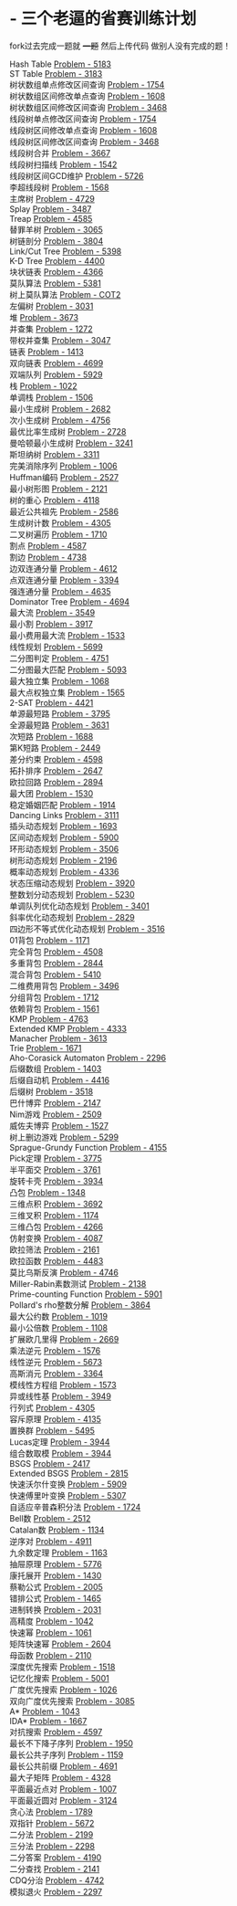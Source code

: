 # - 三个老逼的省赛训练计划 

fork过去完成一题就 <del>一题</del> 然后上传代码 做别人没有完成的题！

Hash Table <a href="//link.zhihu.com/?target=http%3A/acm.hdu.edu.cn/showproblem.php%3Fpid%3D5183" class=" wrap external" target="_blank">Problem - 5183<i class="icon-external"></i></a><br>
ST Table <a href="//link.zhihu.com/?target=http%3A/acm.hdu.edu.cn/showproblem.php%3Fpid%3D3183" class=" wrap external" target="_blank">Problem - 3183<i class="icon-external"></i></a><br>
树状数组单点修改区间查询 <a href="//link.zhihu.com/?target=http%3A/acm.hdu.edu.cn/showproblem.php%3Fpid%3D1754" class=" wrap external" target="_blank">Problem - 1754<i class="icon-external"></i></a><br>
树状数组区间修改单点查询 <a href="//link.zhihu.com/?target=http%3A/acm.fzu.edu.cn/problem.php%3Fpid%3D1608" class=" wrap external" target="_blank">Problem - 1608<i class="icon-external"></i></a><br>
树状数组区间修改区间查询 <a href="//link.zhihu.com/?target=http%3A/poj.org/problem%3Fid%3D3468" class=" wrap external" target="_blank">Problem - 3468<i class="icon-external"></i></a><br>
线段树单点修改区间查询 <a href="//link.zhihu.com/?target=http%3A/acm.hdu.edu.cn/showproblem.php%3Fpid%3D1754" class=" wrap external" target="_blank">Problem - 1754<i class="icon-external"></i></a><br>
线段树区间修改单点查询 <a href="//link.zhihu.com/?target=http%3A/acm.fzu.edu.cn/problem.php%3Fpid%3D1608" class=" wrap external" target="_blank">Problem - 1608<i class="icon-external"></i></a><br>
线段树区间修改区间查询 <a href="//link.zhihu.com/?target=http%3A/poj.org/problem%3Fid%3D3468" class=" wrap external" target="_blank">Problem - 3468<i class="icon-external"></i></a><br>
线段树合并 <a href="//link.zhihu.com/?target=http%3A/poj.org/problem%3Fid%3D3667" class=" wrap external" target="_blank">Problem - 3667<i class="icon-external"></i></a><br>
线段树扫描线 <a href="//link.zhihu.com/?target=http%3A/acm.hdu.edu.cn/showproblem.php%3Fpid%3D1542" class=" wrap external" target="_blank">Problem - 1542<i class="icon-external"></i></a><br>
线段树区间GCD维护 <a href="//link.zhihu.com/?target=http%3A/acm.hdu.edu.cn/showproblem.php%3Fpid%3D5726" class=" wrap external" target="_blank">Problem - 5726<i class="icon-external"></i></a><br>
李超线段树 <a href="//link.zhihu.com/?target=http%3A/www.lydsy.com/JudgeOnline/problem.php%3Fid%3D1568" class=" wrap external" target="_blank">Problem - 1568<i class="icon-external"></i></a><br>
主席树 <a href="//link.zhihu.com/?target=http%3A/acm.hdu.edu.cn/showproblem.php%3Fpid%3D4729" class=" wrap external" target="_blank">Problem - 4729<i class="icon-external"></i></a><br>
Splay <a href="//link.zhihu.com/?target=http%3A/acm.hdu.edu.cn/showproblem.php%3Fpid%3D3487" class=" wrap external" target="_blank">Problem - 3487<i class="icon-external"></i></a><br>
Treap <a href="//link.zhihu.com/?target=http%3A/acm.hdu.edu.cn/showproblem.php%3Fpid%3D4585" class=" wrap external" target="_blank">Problem - 4585<i class="icon-external"></i></a><br>
替罪羊树 <a href="//link.zhihu.com/?target=http%3A/www.lydsy.com/JudgeOnline/problem.php%3Fid%3D3065" class=" wrap external" target="_blank">Problem - 3065<i class="icon-external"></i></a><br>
树链剖分 <a href="//link.zhihu.com/?target=http%3A/acm.hdu.edu.cn/showproblem.php%3Fpid%3D3804" class=" wrap external" target="_blank">Problem - 3804<i class="icon-external"></i></a><br>
Link/Cut Tree <a href="//link.zhihu.com/?target=http%3A/acm.hdu.edu.cn/showproblem.php%3Fpid%3D5398" class=" wrap external" target="_blank">Problem - 5398<i class="icon-external"></i></a><br>
K-D Tree <a href="//link.zhihu.com/?target=http%3A/acm.hdu.edu.cn/showproblem.php%3Fpid%3D4400" class=" wrap external" target="_blank">Problem - 4400<i class="icon-external"></i></a><br>
块状链表 <a href="//link.zhihu.com/?target=http%3A/acm.hdu.edu.cn/showproblem.php%3Fpid%3D4366" class=" wrap external" target="_blank">Problem - 4366<i class="icon-external"></i></a><br>
莫队算法 <a href="//link.zhihu.com/?target=http%3A/acm.hdu.edu.cn/showproblem.php%3Fpid%3D5381" class=" wrap external" target="_blank">Problem - 5381<i class="icon-external"></i></a><br>
树上莫队算法 <a href="//link.zhihu.com/?target=http%3A/www.spoj.com/problems/COT2/" class=" wrap external" target="_blank">Problem - COT2<i class="icon-external"></i></a><br>
左偏树 <a href="//link.zhihu.com/?target=http%3A/acm.hdu.edu.cn/showproblem.php%3Fpid%3D3031" class=" wrap external" target="_blank">Problem - 3031<i class="icon-external"></i></a><br>
堆 <a href="//link.zhihu.com/?target=http%3A/acm.hdu.edu.cn/showproblem.php%3Fpid%3D3673" class=" wrap external" target="_blank">Problem - 3673<i class="icon-external"></i></a><br>
并查集 <a href="//link.zhihu.com/?target=http%3A/acm.hdu.edu.cn/showproblem.php%3Fpid%3D1272" class=" wrap external" target="_blank">Problem - 1272<i class="icon-external"></i></a><br>
带权并查集 <a href="//link.zhihu.com/?target=http%3A/acm.hdu.edu.cn/showproblem.php%3Fpid%3D3047" class=" wrap external" target="_blank">Problem - 3047<i class="icon-external"></i></a><br>
链表 <a href="//link.zhihu.com/?target=http%3A/acm.hdu.edu.cn/showproblem.php%3Fpid%3D1413" class=" wrap external" target="_blank">Problem - 1413<i class="icon-external"></i></a><br>
双向链表 <a href="//link.zhihu.com/?target=http%3A/acm.hdu.edu.cn/showproblem.php%3Fpid%3D4699" class=" wrap external" target="_blank">Problem - 4699<i class="icon-external"></i></a><br>
双端队列 <a href="//link.zhihu.com/?target=http%3A/acm.hdu.edu.cn/showproblem.php%3Fpid%3D5929" class=" wrap external" target="_blank">Problem - 5929<i class="icon-external"></i></a><br>
栈 <a href="//link.zhihu.com/?target=http%3A/acm.hdu.edu.cn/showproblem.php%3Fpid%3D1022" class=" wrap external" target="_blank">Problem - 1022<i class="icon-external"></i></a><br>
单调栈 <a href="//link.zhihu.com/?target=http%3A/acm.hdu.edu.cn/showproblem.php%3Fpid%3D1506" class=" wrap external" target="_blank">Problem - 1506<i class="icon-external"></i></a><br>
最小生成树 <a href="//link.zhihu.com/?target=http%3A/acm.hdu.edu.cn/showproblem.php%3Fpid%3D2682" class=" wrap external" target="_blank">Problem - 2682<i class="icon-external"></i></a><br>
次小生成树 <a href="//link.zhihu.com/?target=http%3A/acm.hdu.edu.cn/showproblem.php%3Fpid%3D4756" class=" wrap external" target="_blank">Problem - 4756<i class="icon-external"></i></a><br>
最优比率生成树 <a href="//link.zhihu.com/?target=http%3A/poj.org/problem%3Fid%3D2728" class=" wrap external" target="_blank">Problem - 2728<i class="icon-external"></i></a><br>
曼哈顿最小生成树 <a href="//link.zhihu.com/?target=http%3A/poj.org/problem%3Fid%3D3241" class=" wrap external" target="_blank">Problem - 3241<i class="icon-external"></i></a><br>
斯坦纳树 <a href="//link.zhihu.com/?target=http%3A/acm.hdu.edu.cn/showproblem.php%3Fpid%3D3311" class=" wrap external" target="_blank">Problem - 3311<i class="icon-external"></i></a><br>
完美消除序列 <a href="//link.zhihu.com/?target=http%3A/www.lydsy.com/JudgeOnline/problem.php%3Fid%3D1006" class=" wrap external" target="_blank">Problem - 1006<i class="icon-external"></i></a><br>
Huffman编码 <a href="//link.zhihu.com/?target=http%3A/acm.hdu.edu.cn/showproblem.php%3Fpid%3D2527" class=" wrap external" target="_blank">Problem - 2527<i class="icon-external"></i></a><br>
最小树形图 <a href="//link.zhihu.com/?target=http%3A/acm.hdu.edu.cn/showproblem.php%3Fpid%3D2121" class=" wrap external" target="_blank">Problem - 2121<i class="icon-external"></i></a><br>
树的重心 <a href="//link.zhihu.com/?target=http%3A/acm.hdu.edu.cn/showproblem.php%3Fpid%3D4118" class=" wrap external" target="_blank">Problem - 4118<i class="icon-external"></i></a><br>
最近公共祖先 <a href="//link.zhihu.com/?target=http%3A/acm.hdu.edu.cn/showproblem.php%3Fpid%3D2586" class=" wrap external" target="_blank">Problem - 2586<i class="icon-external"></i></a><br>
生成树计数 <a href="//link.zhihu.com/?target=http%3A/acm.hdu.edu.cn/showproblem.php%3Fpid%3D4305" class=" wrap external" target="_blank">Problem - 4305<i class="icon-external"></i></a><br>
二叉树遍历 <a href="//link.zhihu.com/?target=http%3A/acm.hdu.edu.cn/showproblem.php%3Fpid%3D1710" class=" wrap external" target="_blank">Problem - 1710<i class="icon-external"></i></a><br>
割点 <a href="//link.zhihu.com/?target=http%3A/acm.hdu.edu.cn/showproblem.php%3Fpid%3D4587" class=" wrap external" target="_blank">Problem - 4587<i class="icon-external"></i></a><br>
割边 <a href="//link.zhihu.com/?target=http%3A/acm.hdu.edu.cn/showproblem.php%3Fpid%3D4738" class=" wrap external" target="_blank">Problem - 4738<i class="icon-external"></i></a><br>
边双连通分量 <a href="//link.zhihu.com/?target=http%3A/acm.hdu.edu.cn/showproblem.php%3Fpid%3D4612" class=" wrap external" target="_blank">Problem - 4612<i class="icon-external"></i></a><br>
点双连通分量 <a href="//link.zhihu.com/?target=http%3A/acm.hdu.edu.cn/showproblem.php%3Fpid%3D3394" class=" wrap external" target="_blank">Problem - 3394<i class="icon-external"></i></a><br>
强连通分量 <a href="//link.zhihu.com/?target=http%3A/acm.hdu.edu.cn/showproblem.php%3Fpid%3D4635" class=" wrap external" target="_blank">Problem - 4635<i class="icon-external"></i></a><br>
Dominator Tree <a href="//link.zhihu.com/?target=http%3A/acm.hdu.edu.cn/showproblem.php%3Fpid%3D4694" class=" wrap external" target="_blank">Problem - 4694<i class="icon-external"></i></a><br>
最大流 <a href="//link.zhihu.com/?target=http%3A/acm.hdu.edu.cn/showproblem.php%3Fpid%3D3549" class=" wrap external" target="_blank">Problem - 3549<i class="icon-external"></i></a><br>
最小割 <a href="//link.zhihu.com/?target=http%3A/acm.hdu.edu.cn/showproblem.php%3Fpid%3D3917" class=" wrap external" target="_blank">Problem - 3917<i class="icon-external"></i></a><br>
最小费用最大流 <a href="//link.zhihu.com/?target=http%3A/acm.hdu.edu.cn/showproblem.php%3Fpid%3D1533" class=" wrap external" target="_blank">Problem - 1533<i class="icon-external"></i></a><br>
线性规划 <a href="//link.zhihu.com/?target=http%3A/acm.hdu.edu.cn/showproblem.php%3Fpid%3D5699" class=" wrap external" target="_blank">Problem - 5699<i class="icon-external"></i></a><br>
二分图判定 <a href="//link.zhihu.com/?target=http%3A/acm.hdu.edu.cn/showproblem.php%3Fpid%3D4751" class=" wrap external" target="_blank">Problem - 4751<i class="icon-external"></i></a><br>
二分图最大匹配 <a href="//link.zhihu.com/?target=http%3A/acm.hdu.edu.cn/showproblem.php%3Fpid%3D5093" class=" wrap external" target="_blank">Problem - 5093<i class="icon-external"></i></a><br>
最大独立集 <a href="//link.zhihu.com/?target=http%3A/acm.hdu.edu.cn/showproblem.php%3Fpid%3D1068" class=" wrap external" target="_blank">Problem - 1068<i class="icon-external"></i></a><br>
最大点权独立集 <a href="//link.zhihu.com/?target=http%3A/acm.hdu.edu.cn/showproblem.php%3Fpid%3D1565" class=" wrap external" target="_blank">Problem - 1565<i class="icon-external"></i></a><br>
2-SAT <a href="//link.zhihu.com/?target=http%3A/acm.hdu.edu.cn/showproblem.php%3Fpid%3D4421" class=" wrap external" target="_blank">Problem - 4421<i class="icon-external"></i></a><br>
单源最短路 <a href="//link.zhihu.com/?target=http%3A/acm.hdu.edu.cn/showproblem.php%3Fpid%3D3795" class=" wrap external" target="_blank">Problem - 3795<i class="icon-external"></i></a><br>
全源最短路 <a href="//link.zhihu.com/?target=http%3A/acm.hdu.edu.cn/showproblem.php%3Fpid%3D3631" class=" wrap external" target="_blank">Problem - 3631<i class="icon-external"></i></a><br>
次短路 <a href="//link.zhihu.com/?target=http%3A/acm.hdu.edu.cn/showproblem.php%3Fpid%3D1688" class=" wrap external" target="_blank">Problem - 1688<i class="icon-external"></i></a><br>
第K短路 <a href="//link.zhihu.com/?target=http%3A/acm.hdu.edu.cn/showproblem.php%3Fpid%3D2449" class=" wrap external" target="_blank">Problem - 2449<i class="icon-external"></i></a><br>
差分约束 <a href="//link.zhihu.com/?target=http%3A/acm.hdu.edu.cn/showproblem.php%3Fpid%3D4598" class=" wrap external" target="_blank">Problem - 4598<i class="icon-external"></i></a><br>
拓扑排序 <a href="//link.zhihu.com/?target=http%3A/acm.hdu.edu.cn/showproblem.php%3Fpid%3D2647" class=" wrap external" target="_blank">Problem - 2647<i class="icon-external"></i></a><br>
欧拉回路 <a href="//link.zhihu.com/?target=http%3A/acm.hdu.edu.cn/showproblem.php%3Fpid%3D2894" class=" wrap external" target="_blank">Problem - 2894<i class="icon-external"></i></a><br>
最大团 <a href="//link.zhihu.com/?target=http%3A/acm.hdu.edu.cn/showproblem.php%3Fpid%3D1530" class=" wrap external" target="_blank">Problem - 1530<i class="icon-external"></i></a><br>
稳定婚姻匹配 <a href="//link.zhihu.com/?target=http%3A/acm.hdu.edu.cn/showproblem.php%3Fpid%3D1914" class=" wrap external" target="_blank">Problem - 1914<i class="icon-external"></i></a><br>
Dancing Links <a href="//link.zhihu.com/?target=http%3A/acm.hdu.edu.cn/showproblem.php%3Fpid%3D3111" class=" wrap external" target="_blank">Problem - 3111<i class="icon-external"></i></a><br>
插头动态规划 <a href="//link.zhihu.com/?target=http%3A/acm.hdu.edu.cn/showproblem.php%3Fpid%3D1693" class=" wrap external" target="_blank">Problem - 1693<i class="icon-external"></i></a><br>
区间动态规划 <a href="//link.zhihu.com/?target=http%3A/acm.hdu.edu.cn/showproblem.php%3Fpid%3D5900" class=" wrap external" target="_blank">Problem - 5900<i class="icon-external"></i></a><br>
环形动态规划 <a href="//link.zhihu.com/?target=http%3A/acm.hdu.edu.cn/showproblem.php%3Fpid%3D3506" class=" wrap external" target="_blank">Problem - 3506<i class="icon-external"></i></a><br>
树形动态规划 <a href="//link.zhihu.com/?target=http%3A/acm.hdu.edu.cn/showproblem.php%3Fpid%3D2196" class=" wrap external" target="_blank">Problem - 2196<i class="icon-external"></i></a><br>
概率动态规划 <a href="//link.zhihu.com/?target=http%3A/acm.hdu.edu.cn/showproblem.php%3Fpid%3D4336" class=" wrap external" target="_blank">Problem - 4336<i class="icon-external"></i></a><br>
状态压缩动态规划 <a href="//link.zhihu.com/?target=http%3A/acm.hdu.edu.cn/showproblem.php%3Fpid%3D3920" class=" wrap external" target="_blank">Problem - 3920<i class="icon-external"></i></a><br>
整数划分动态规划 <a href="//link.zhihu.com/?target=http%3A/acm.hdu.edu.cn/showproblem.php%3Fpid%3D5230" class=" wrap external" target="_blank">Problem - 5230<i class="icon-external"></i></a><br>
单调队列优化动态规划 <a href="//link.zhihu.com/?target=http%3A/acm.hdu.edu.cn/showproblem.php%3Fpid%3D3401" class=" wrap external" target="_blank">Problem - 3401<i class="icon-external"></i></a><br>
斜率优化动态规划 <a href="//link.zhihu.com/?target=http%3A/acm.hdu.edu.cn/showproblem.php%3Fpid%3D2829" class=" wrap external" target="_blank">Problem - 2829<i class="icon-external"></i></a><br>
四边形不等式优化动态规划 <a href="//link.zhihu.com/?target=http%3A/acm.hdu.edu.cn/showproblem.php%3Fpid%3D3516" class=" wrap external" target="_blank">Problem - 3516<i class="icon-external"></i></a><br>
01背包 <a href="//link.zhihu.com/?target=http%3A/acm.hdu.edu.cn/showproblem.php%3Fpid%3D1171" class=" wrap external" target="_blank">Problem - 1171<i class="icon-external"></i></a><br>
完全背包 <a href="//link.zhihu.com/?target=http%3A/acm.hdu.edu.cn/showproblem.php%3Fpid%3D4508" class=" wrap external" target="_blank">Problem - 4508<i class="icon-external"></i></a><br>
多重背包 <a href="//link.zhihu.com/?target=http%3A/acm.hdu.edu.cn/showproblem.php%3Fpid%3D2844" class=" wrap external" target="_blank">Problem - 2844<i class="icon-external"></i></a><br>
混合背包 <a href="//link.zhihu.com/?target=http%3A/acm.hdu.edu.cn/showproblem.php%3Fpid%3D5410" class=" wrap external" target="_blank">Problem - 5410<i class="icon-external"></i></a><br>
二维费用背包 <a href="//link.zhihu.com/?target=http%3A/acm.hdu.edu.cn/showproblem.php%3Fpid%3D3496" class=" wrap external" target="_blank">Problem - 3496<i class="icon-external"></i></a><br>
分组背包 <a href="//link.zhihu.com/?target=http%3A/acm.hdu.edu.cn/showproblem.php%3Fpid%3D1712" class=" wrap external" target="_blank">Problem - 1712<i class="icon-external"></i></a><br>
依赖背包 <a href="//link.zhihu.com/?target=http%3A/acm.hdu.edu.cn/showproblem.php%3Fpid%3D1561" class=" wrap external" target="_blank">Problem - 1561<i class="icon-external"></i></a><br>
KMP <a href="//link.zhihu.com/?target=http%3A/acm.hdu.edu.cn/showproblem.php%3Fpid%3D4763" class=" wrap external" target="_blank">Problem - 4763<i class="icon-external"></i></a><br>
Extended KMP <a href="//link.zhihu.com/?target=http%3A/acm.hdu.edu.cn/showproblem.php%3Fpid%3D4333" class=" wrap external" target="_blank">Problem - 4333<i class="icon-external"></i></a><br>
Manacher <a href="//link.zhihu.com/?target=http%3A/acm.hdu.edu.cn/showproblem.php%3Fpid%3D3613" class=" wrap external" target="_blank">Problem - 3613<i class="icon-external"></i></a><br>
Trie <a href="//link.zhihu.com/?target=http%3A/acm.hdu.edu.cn/showproblem.php%3Fpid%3D1671" class=" wrap external" target="_blank">Problem - 1671<i class="icon-external"></i></a><br>
Aho-Corasick Automaton <a href="//link.zhihu.com/?target=http%3A/acm.hdu.edu.cn/showproblem.php%3Fpid%3D2296" class=" wrap external" target="_blank">Problem - 2296<i class="icon-external"></i></a><br>
后缀数组 <a href="//link.zhihu.com/?target=http%3A/acm.hdu.edu.cn/showproblem.php%3Fpid%3D1403" class=" wrap external" target="_blank">Problem - 1403<i class="icon-external"></i></a><br>
后缀自动机 <a href="//link.zhihu.com/?target=http%3A/acm.hdu.edu.cn/showproblem.php%3Fpid%3D4416" class=" wrap external" target="_blank">Problem - 4416<i class="icon-external"></i></a><br>
后缀树 <a href="//link.zhihu.com/?target=http%3A/acm.hdu.edu.cn/showproblem.php%3Fpid%3D3518" class=" wrap external" target="_blank">Problem - 3518<i class="icon-external"></i></a><br>
巴什博弈 <a href="//link.zhihu.com/?target=http%3A/acm.hdu.edu.cn/showproblem.php%3Fpid%3D2147" class=" wrap external" target="_blank">Problem - 2147<i class="icon-external"></i></a><br>
Nim游戏 <a href="//link.zhihu.com/?target=http%3A/acm.hdu.edu.cn/showproblem.php%3Fpid%3D2509" class=" wrap external" target="_blank">Problem - 2509<i class="icon-external"></i></a><br>
威佐夫博弈 <a href="//link.zhihu.com/?target=http%3A/acm.hdu.edu.cn/showproblem.php%3Fpid%3D1527" class=" wrap external" target="_blank">Problem - 1527<i class="icon-external"></i></a><br>
树上删边游戏 <a href="//link.zhihu.com/?target=http%3A/acm.hdu.edu.cn/showproblem.php%3Fpid%3D5299" class=" wrap external" target="_blank">Problem - 5299<i class="icon-external"></i></a><br>
Sprague-Grundy Function <a href="//link.zhihu.com/?target=http%3A/acm.hdu.edu.cn/showproblem.php%3Fpid%3D4155" class=" wrap external" target="_blank">Problem - 4155<i class="icon-external"></i></a><br>
Pick定理 <a href="//link.zhihu.com/?target=http%3A/acm.hdu.edu.cn/showproblem.php%3Fpid%3D3775" class=" wrap external" target="_blank">Problem - 3775<i class="icon-external"></i></a><br>
半平面交 <a href="//link.zhihu.com/?target=http%3A/acm.hdu.edu.cn/showproblem.php%3Fpid%3D3761" class=" wrap external" target="_blank">Problem - 3761<i class="icon-external"></i></a><br>
旋转卡壳 <a href="//link.zhihu.com/?target=http%3A/acm.hdu.edu.cn/showproblem.php%3Fpid%3D3934" class=" wrap external" target="_blank">Problem - 3934<i class="icon-external"></i></a><br>
凸包 <a href="//link.zhihu.com/?target=http%3A/acm.hdu.edu.cn/showproblem.php%3Fpid%3D1348" class=" wrap external" target="_blank">Problem - 1348<i class="icon-external"></i></a><br>
三维点积 <a href="//link.zhihu.com/?target=http%3A/acm.hdu.edu.cn/showproblem.php%3Fpid%3D3692" class=" wrap external" target="_blank">Problem - 3692<i class="icon-external"></i></a><br>
三维叉积 <a href="//link.zhihu.com/?target=http%3A/acm.hdu.edu.cn/showproblem.php%3Fpid%3D1174" class=" wrap external" target="_blank">Problem - 1174<i class="icon-external"></i></a><br>
三维凸包 <a href="//link.zhihu.com/?target=http%3A/acm.hdu.edu.cn/showproblem.php%3Fpid%3D4266" class=" wrap external" target="_blank">Problem - 4266<i class="icon-external"></i></a><br>
仿射变换 <a href="//link.zhihu.com/?target=http%3A/acm.hdu.edu.cn/showproblem.php%3Fpid%3D4087" class=" wrap external" target="_blank">Problem - 4087<i class="icon-external"></i></a><br>
欧拉筛法 <a href="//link.zhihu.com/?target=http%3A/acm.hdu.edu.cn/showproblem.php%3Fpid%3D2161" class=" wrap external" target="_blank">Problem - 2161<i class="icon-external"></i></a><br>
欧拉函数 <a href="//link.zhihu.com/?target=http%3A/acm.hdu.edu.cn/showproblem.php%3Fpid%3D4483" class=" wrap external" target="_blank">Problem - 4483<i class="icon-external"></i></a><br>
莫比乌斯反演 <a href="//link.zhihu.com/?target=http%3A/acm.hdu.edu.cn/showproblem.php%3Fpid%3D4746" class=" wrap external" target="_blank">Problem - 4746<i class="icon-external"></i></a><br>
Miller-Rabin素数测试 <a href="//link.zhihu.com/?target=http%3A/acm.hdu.edu.cn/showproblem.php%3Fpid%3D2138" class=" wrap external" target="_blank">Problem - 2138<i class="icon-external"></i></a><br>
Prime-counting Function <a href="//link.zhihu.com/?target=http%3A/acm.hdu.edu.cn/showproblem.php%3Fpid%3D5901" class=" wrap external" target="_blank">Problem - 5901<i class="icon-external"></i></a><br>
Pollard's rho整数分解 <a href="//link.zhihu.com/?target=http%3A/acm.hdu.edu.cn/showproblem.php%3Fpid%3D3864" class=" wrap external" target="_blank">Problem - 3864<i class="icon-external"></i></a><br>
最大公约数 <a href="//link.zhihu.com/?target=http%3A/acm.hdu.edu.cn/showproblem.php%3Fpid%3D1019" class=" wrap external" target="_blank">Problem - 1019<i class="icon-external"></i></a><br>
最小公倍数 <a href="//link.zhihu.com/?target=http%3A/acm.hdu.edu.cn/showproblem.php%3Fpid%3D1108" class=" wrap external" target="_blank">Problem - 1108<i class="icon-external"></i></a><br>
扩展欧几里得 <a href="//link.zhihu.com/?target=http%3A/acm.hdu.edu.cn/showproblem.php%3Fpid%3D2669" class=" wrap external" target="_blank">Problem - 2669<i class="icon-external"></i></a><br>
乘法逆元 <a href="//link.zhihu.com/?target=http%3A/acm.hdu.edu.cn/showproblem.php%3Fpid%3D1576" class=" wrap external" target="_blank">Problem - 1576<i class="icon-external"></i></a><br>
线性逆元 <a href="//link.zhihu.com/?target=http%3A/acm.hdu.edu.cn/showproblem.php%3Fpid%3D5673" class=" wrap external" target="_blank">Problem - 5673<i class="icon-external"></i></a><br>
高斯消元 <a href="//link.zhihu.com/?target=http%3A/acm.hdu.edu.cn/showproblem.php%3Fpid%3D3364" class=" wrap external" target="_blank">Problem - 3364<i class="icon-external"></i></a><br>
模线性方程组 <a href="//link.zhihu.com/?target=http%3A/acm.hdu.edu.cn/showproblem.php%3Fpid%3D1573" class=" wrap external" target="_blank">Problem - 1573<i class="icon-external"></i></a><br>
异或线性基 <a href="//link.zhihu.com/?target=http%3A/acm.hdu.edu.cn/showproblem.php%3Fpid%3D3949" class=" wrap external" target="_blank">Problem - 3949<i class="icon-external"></i></a><br>
行列式 <a href="//link.zhihu.com/?target=http%3A/acm.hdu.edu.cn/showproblem.php%3Fpid%3D4305" class=" wrap external" target="_blank">Problem - 4305<i class="icon-external"></i></a><br>
容斥原理 <a href="//link.zhihu.com/?target=http%3A/acm.hdu.edu.cn/showproblem.php%3Fpid%3D4135" class=" wrap external" target="_blank">Problem - 4135<i class="icon-external"></i></a><br>
置换群 <a href="//link.zhihu.com/?target=http%3A/acm.hdu.edu.cn/showproblem.php%3Fpid%3D5495" class=" wrap external" target="_blank">Problem - 5495<i class="icon-external"></i></a><br>
Lucas定理 <a href="//link.zhihu.com/?target=http%3A/acm.hdu.edu.cn/showproblem.php%3Fpid%3D3944" class=" wrap external" target="_blank">Problem - 3944<i class="icon-external"></i></a><br>
组合数取模 <a href="//link.zhihu.com/?target=http%3A/acm.hdu.edu.cn/showproblem.php%3Fpid%3D3944" class=" wrap external" target="_blank">Problem - 3944<i class="icon-external"></i></a><br>
BSGS <a href="//link.zhihu.com/?target=http%3A/poj.org/problem%3Fid%3D2417" class=" wrap external" target="_blank">Problem - 2417<i class="icon-external"></i></a><br>
Extended BSGS <a href="//link.zhihu.com/?target=http%3A/acm.hdu.edu.cn/showproblem.php%3Fpid%3D2815" class=" wrap external" target="_blank">Problem - 2815<i class="icon-external"></i></a><br>
快速沃尔什变换 <a href="//link.zhihu.com/?target=http%3A/acm.hdu.edu.cn/showproblem.php%3Fpid%3D5909" class=" wrap external" target="_blank">Problem - 5909<i class="icon-external"></i></a><br>
快速傅里叶变换 <a href="//link.zhihu.com/?target=http%3A/acm.hdu.edu.cn/showproblem.php%3Fpid%3D5307" class=" wrap external" target="_blank">Problem - 5307<i class="icon-external"></i></a><br>
自适应辛普森积分法 <a href="//link.zhihu.com/?target=http%3A/acm.hdu.edu.cn/showproblem.php%3Fpid%3D1724" class=" wrap external" target="_blank">Problem - 1724<i class="icon-external"></i></a><br>
Bell数 <a href="//link.zhihu.com/?target=http%3A/acm.hdu.edu.cn/showproblem.php%3Fpid%3D2512" class=" wrap external" target="_blank">Problem - 2512<i class="icon-external"></i></a><br>
Catalan数 <a href="//link.zhihu.com/?target=http%3A/acm.hdu.edu.cn/showproblem.php%3Fpid%3D1134" class=" wrap external" target="_blank">Problem - 1134<i class="icon-external"></i></a><br>
逆序对 <a href="//link.zhihu.com/?target=http%3A/acm.hdu.edu.cn/showproblem.php%3Fpid%3D4911" class=" wrap external" target="_blank">Problem - 4911<i class="icon-external"></i></a><br>
九余数定理 <a href="//link.zhihu.com/?target=http%3A/acm.hdu.edu.cn/showproblem.php%3Fpid%3D1163" class=" wrap external" target="_blank">Problem - 1163<i class="icon-external"></i></a><br>
抽屉原理 <a href="//link.zhihu.com/?target=http%3A/acm.hdu.edu.cn/showproblem.php%3Fpid%3D5776" class=" wrap external" target="_blank">Problem - 5776<i class="icon-external"></i></a><br>
康托展开 <a href="//link.zhihu.com/?target=http%3A/acm.hdu.edu.cn/showproblem.php%3Fpid%3D1430" class=" wrap external" target="_blank">Problem - 1430<i class="icon-external"></i></a><br>
蔡勒公式 <a href="//link.zhihu.com/?target=http%3A/acm.hdu.edu.cn/showproblem.php%3Fpid%3D2005" class=" wrap external" target="_blank">Problem - 2005<i class="icon-external"></i></a><br>
错排公式 <a href="//link.zhihu.com/?target=http%3A/acm.hdu.edu.cn/showproblem.php%3Fpid%3D1465" class=" wrap external" target="_blank">Problem - 1465<i class="icon-external"></i></a><br>
进制转换 <a href="//link.zhihu.com/?target=http%3A/acm.hdu.edu.cn/showproblem.php%3Fpid%3D2031" class=" wrap external" target="_blank">Problem - 2031<i class="icon-external"></i></a><br>
高精度 <a href="//link.zhihu.com/?target=http%3A/acm.hdu.edu.cn/showproblem.php%3Fpid%3D1042" class=" wrap external" target="_blank">Problem - 1042<i class="icon-external"></i></a><br>
快速幂 <a href="//link.zhihu.com/?target=http%3A/acm.hdu.edu.cn/showproblem.php%3Fpid%3D1061" class=" wrap external" target="_blank">Problem - 1061<i class="icon-external"></i></a><br>
矩阵快速幂 <a href="//link.zhihu.com/?target=http%3A/acm.hdu.edu.cn/showproblem.php%3Fpid%3D2604" class=" wrap external" target="_blank">Problem - 2604<i class="icon-external"></i></a><br>
母函数 <a href="//link.zhihu.com/?target=http%3A/acm.hdu.edu.cn/showproblem.php%3Fpid%3D2110" class=" wrap external" target="_blank">Problem - 2110<i class="icon-external"></i></a><br>
深度优先搜索 <a href="//link.zhihu.com/?target=http%3A/acm.hdu.edu.cn/showproblem.php%3Fpid%3D1518" class=" wrap external" target="_blank">Problem - 1518<i class="icon-external"></i></a><br>
记忆化搜索 <a href="//link.zhihu.com/?target=http%3A/acm.hdu.edu.cn/showproblem.php%3Fpid%3D5001" class=" wrap external" target="_blank">Problem - 5001<i class="icon-external"></i></a><br>
广度优先搜索 <a href="//link.zhihu.com/?target=http%3A/acm.hdu.edu.cn/showproblem.php%3Fpid%3D1026" class=" wrap external" target="_blank">Problem - 1026<i class="icon-external"></i></a><br>
双向广度优先搜索 <a href="//link.zhihu.com/?target=http%3A/acm.hdu.edu.cn/showproblem.php%3Fpid%3D3085" class=" wrap external" target="_blank">Problem - 3085<i class="icon-external"></i></a><br>
A* <a href="//link.zhihu.com/?target=http%3A/acm.hdu.edu.cn/showproblem.php%3Fpid%3D1043" class=" wrap external" target="_blank">Problem - 1043<i class="icon-external"></i></a><br>
IDA* <a href="//link.zhihu.com/?target=http%3A/acm.hdu.edu.cn/showproblem.php%3Fpid%3D1667" class=" wrap external" target="_blank">Problem - 1667<i class="icon-external"></i></a><br>
对抗搜索 <a href="//link.zhihu.com/?target=http%3A/acm.hdu.edu.cn/showproblem.php%3Fpid%3D4597" class=" wrap external" target="_blank">Problem - 4597<i class="icon-external"></i></a><br>
最长不下降子序列 <a href="//link.zhihu.com/?target=http%3A/acm.hdu.edu.cn/showproblem.php%3Fpid%3D1950" class=" wrap external" target="_blank">Problem - 1950<i class="icon-external"></i></a><br>
最长公共子序列 <a href="//link.zhihu.com/?target=http%3A/acm.hdu.edu.cn/showproblem.php%3Fpid%3D1159" class=" wrap external" target="_blank">Problem - 1159<i class="icon-external"></i></a><br>
最长公共前缀 <a href="//link.zhihu.com/?target=http%3A/acm.hdu.edu.cn/showproblem.php%3Fpid%3D4691" class=" wrap external" target="_blank">Problem - 4691<i class="icon-external"></i></a><br>
最大子矩阵 <a href="//link.zhihu.com/?target=http%3A/acm.hdu.edu.cn/showproblem.php%3Fpid%3D4328" class=" wrap external" target="_blank">Problem - 4328<i class="icon-external"></i></a><br>
平面最近点对 <a href="//link.zhihu.com/?target=http%3A/acm.hdu.edu.cn/showproblem.php%3Fpid%3D1007" class=" wrap external" target="_blank">Problem - 1007<i class="icon-external"></i></a><br>
平面最近圆对 <a href="//link.zhihu.com/?target=http%3A/acm.hdu.edu.cn/showproblem.php%3Fpid%3D3124" class=" wrap external" target="_blank">Problem - 3124<i class="icon-external"></i></a><br>
贪心法 <a href="//link.zhihu.com/?target=http%3A/acm.hdu.edu.cn/showproblem.php%3Fpid%3D1789" class=" wrap external" target="_blank">Problem - 1789<i class="icon-external"></i></a><br>
双指针 <a href="//link.zhihu.com/?target=http%3A/acm.hdu.edu.cn/showproblem.php%3Fpid%3D5672" class=" wrap external" target="_blank">Problem - 5672<i class="icon-external"></i></a><br>
二分法 <a href="//link.zhihu.com/?target=http%3A/acm.hdu.edu.cn/showproblem.php%3Fpid%3D2199" class=" wrap external" target="_blank">Problem - 2199<i class="icon-external"></i></a><br>
三分法 <a href="//link.zhihu.com/?target=http%3A/acm.hdu.edu.cn/showproblem.php%3Fpid%3D2298" class=" wrap external" target="_blank">Problem - 2298<i class="icon-external"></i></a><br>
二分答案 <a href="//link.zhihu.com/?target=http%3A/acm.hdu.edu.cn/showproblem.php%3Fpid%3D4190" class=" wrap external" target="_blank">Problem - 4190<i class="icon-external"></i></a><br>
二分查找 <a href="//link.zhihu.com/?target=http%3A/acm.hdu.edu.cn/showproblem.php%3Fpid%3D2141" class=" wrap external" target="_blank">Problem - 2141<i class="icon-external"></i></a><br>
CDQ分治 <a href="//link.zhihu.com/?target=http%3A/acm.hdu.edu.cn/showproblem.php%3Fpid%3D4742" class=" wrap external" target="_blank">Problem - 4742<i class="icon-external"></i></a><br>
模拟退火 <a href="//link.zhihu.com/?target=http%3A/acm.hdu.edu.cn/showproblem.php%3Fpid%3D2297" class=" wrap external" target="_blank">Problem - 2297<i class="icon-external"></i></a><br>

		

